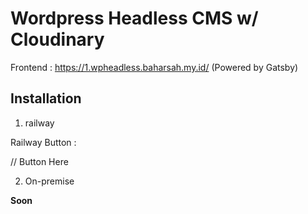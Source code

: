 # Wordpress Headless CMS w/ Cloudinary


 Frontend : https://1.wpheadless.baharsah.my.id/ (Powered by Gatsby)
 
 ## Installation
 
 1. railway
 
 Railway Button :

 
 
 // Button Here
 
 2. On-premise
 
 **Soon**
 
